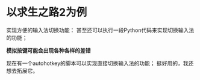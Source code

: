 # 以求生之路2为例
实现方便的输入法切换功能：
甚至还可以执行一段Python代码来实现切换输入法的功能；

**模拟按键可能会出现各种各样的差错**

现在有一个autohotkey的脚本可以实现直接切换输入法的功能；
挺好用的，我还想去拓展它。